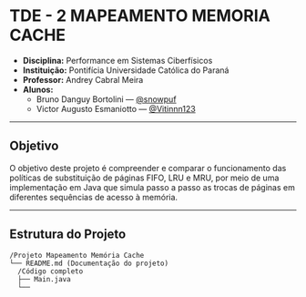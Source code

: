 # TDE - 2 MAPEAMENTO MEMORIA CACHE
- **Disciplina:** Performance em Sistemas Ciberfísicos
- **Instituição:** Pontifícia Universidade Católica do Paraná    
- **Professor:** Andrey Cabral Meira
- **Alunos:**
  - Bruno Danguy Bortolini — [@snowpuf](https://github.com/snowpuf)   
  - Victor Augusto Esmaniotto — [@Vitinnn123](https://github.com/Vitinnn123)  
---

## Objetivo
O objetivo deste projeto é compreender e comparar o funcionamento das políticas de substituição de páginas FIFO, LRU e MRU, por meio de uma implementação em Java que simula passo a passo as trocas de páginas em diferentes sequências de acesso à memória.

---

## Estrutura do Projeto

```
/Projeto Mapeamento Memória Cache
└── README.md (Documentação do projeto)
  /Código completo
  ├── Main.java
  └──
```
